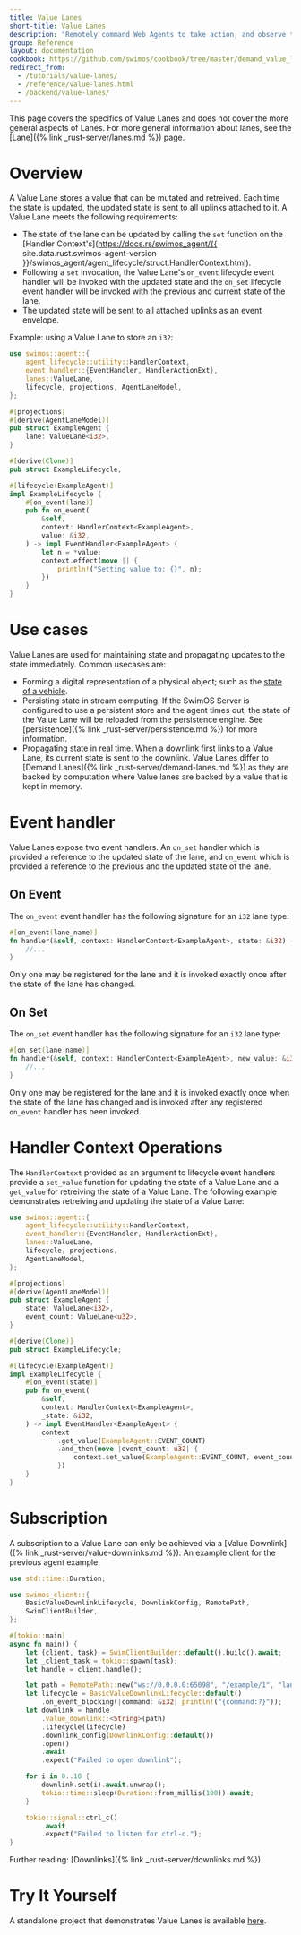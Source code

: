 ```yaml
---
title: Value Lanes
short-title: Value Lanes
description: "Remotely command Web Agents to take action, and observe the actions taken by others."
group: Reference
layout: documentation
cookbook: https://github.com/swimos/cookbook/tree/master/demand_value_lanes
redirect_from:
  - /tutorials/value-lanes/
  - /reference/value-lanes.html
  - /backend/value-lanes/
---
```


This page covers the specifics of Value Lanes and does not cover the more general aspects of Lanes. For more general information about lanes, see the [Lane]({% link _rust-server/lanes.md %}) page.

# Overview

A Value Lane stores a value that can be mutated and retreived. Each time the state is updated, the updated state is sent to all uplinks attached to it. A Value Lane meets the following requirements:

- The state of the lane can be updated by calling the `set` function on the [Handler Context's](https://docs.rs/swimos_agent/{{ site.data.rust.swimos-agent-version }}/swimos_agent/agent_lifecycle/struct.HandlerContext.html).
- Following a `set` invocation, the Value Lane's `on_event` lifecycle event handler will be invoked with the updated state and the `on_set` lifecycle event handler will be invoked with the previous and current state of the lane.
- The updated state will be sent to all attached uplinks as an event envelope.

Example: using a Value Lane to store an `i32`:

```rust
use swimos::agent::{
    agent_lifecycle::utility::HandlerContext,
    event_handler::{EventHandler, HandlerActionExt},
    lanes::ValueLane,
    lifecycle, projections, AgentLaneModel,
};

#[projections]
#[derive(AgentLaneModel)]
pub struct ExampleAgent {
    lane: ValueLane<i32>,
}

#[derive(Clone)]
pub struct ExampleLifecycle;

#[lifecycle(ExampleAgent)]
impl ExampleLifecycle {
    #[on_event(lane)]
    pub fn on_event(
        &self,
        context: HandlerContext<ExampleAgent>,
        value: &i32,
    ) -> impl EventHandler<ExampleAgent> {
        let n = *value;
        context.effect(move || {
            println!("Setting value to: {}", n);
        })
    }
}
```

# Use cases

Value Lanes are used for maintaining state and propagating updates to the state immediately. Common usecases are:

- Forming a digital representation of a physical object; such as the [state of a vehicle](https://github.com/swimos/transit/blob/57f1750af6d1de1f29487a73db18d718ab0d2834/server/src/main/java/swim/transit/agent/VehicleAgent.java#L32).
- Persisting state in stream computing. If the SwimOS Server is configured to use a persistent store and the agent times out, the state of the Value Lane will be reloaded from the persistence engine. See [persistence]({% link _rust-server/persistence.md %}) for more information.
- Propagating state in real time. When a downlink first links to a Value Lane, its current state is sent to the downlink. Value Lanes differ to [Demand Lanes]({% link _rust-server/demand-lanes.md %}) as they are backed by computation where Value lanes are backed by a value that is kept in memory.

# Event handler

Value Lanes expose two event handlers. An `on_set` handler which is provided a reference to the updated state of the lane, and `on_event` which is provided a reference to the previous and the updated state of the lane.

## On Event

The `on_event` event handler has the following signature for an `i32` lane type:

```rust
#[on_event(lane_name)]
fn handler(&self, context: HandlerContext<ExampleAgent>, state: &i32) -> impl EventHandler<ExampleAgent> {
    //...
}
```

Only one may be registered for the lane and it is invoked exactly once after the state of the lane has changed.

## On Set

The `on_set` event handler has the following signature for an `i32` lane type:

```rust
#[on_set(lane_name)]
fn handler(&self, context: HandlerContext<ExampleAgent>, new_value: &i32, previous_value: Option<i32>) -> impl EventHandler<ExampleAgent> {
    //...
}
```

Only one may be registered for the lane and it is invoked exactly once when the state of the lane has changed and is invoked after any registered `on_event` handler has been invoked.

# Handler Context Operations

The `HandlerContext` provided as an argument to lifecycle event handlers provide a `set_value` function for updating the state of a Value Lane and a `get_value` for retreiving the state of a Value Lane. The following example demonstrates retreiving and updating the state of a Value Lane:

```rust
use swimos::agent::{
    agent_lifecycle::utility::HandlerContext,
    event_handler::{EventHandler, HandlerActionExt},
    lanes::ValueLane,
    lifecycle, projections,
    AgentLaneModel,
};

#[projections]
#[derive(AgentLaneModel)]
pub struct ExampleAgent {
    state: ValueLane<i32>,
    event_count: ValueLane<u32>,
}

#[derive(Clone)]
pub struct ExampleLifecycle;

#[lifecycle(ExampleAgent)]
impl ExampleLifecycle {
    #[on_event(state)]
    pub fn on_event(
        &self,
        context: HandlerContext<ExampleAgent>,
        _state: &i32,
    ) -> impl EventHandler<ExampleAgent> {
        context
            .get_value(ExampleAgent::EVENT_COUNT)
            .and_then(move |event_count: u32| {
                context.set_value(ExampleAgent::EVENT_COUNT, event_count.wrapping_add(1))
            })
    }
}
```

# Subscription

A subscription to a Value Lane can only be achieved via a [Value Downlink]({% link _rust-server/value-downlinks.md %}). An example client for the previous agent example:

```rust
use std::time::Duration;

use swimos_client::{
    BasicValueDownlinkLifecycle, DownlinkConfig, RemotePath,
    SwimClientBuilder,
};

#[tokio::main]
async fn main() {
    let (client, task) = SwimClientBuilder::default().build().await;
    let _client_task = tokio::spawn(task);
    let handle = client.handle();

    let path = RemotePath::new("ws://0.0.0.0:65098", "/example/1", "lane");
    let lifecycle = BasicValueDownlinkLifecycle::default()
        .on_event_blocking(|command: &i32| println!("{command:?}"));
    let downlink = handle
        .value_downlink::<String>(path)
        .lifecycle(lifecycle)
        .downlink_config(DownlinkConfig::default())
        .open()
        .await
        .expect("Failed to open downlink");

    for i in 0..10 {
        downlink.set(i).await.unwrap();
        tokio::time::sleep(Duration::from_millis(100)).await;
    }

    tokio::signal::ctrl_c()
        .await
        .expect("Failed to listen for ctrl-c.");
}

```

Further reading: [Downlinks]({% link _rust-server/downlinks.md %})

# Try It Yourself

A standalone project that demonstrates Value Lanes is available [here](https://github.com/swimos/swim-rust/tree/main/example_apps/value_lane).
